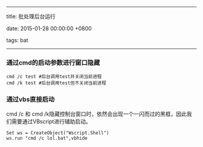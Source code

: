 
---

title: 批处理后台运行

date: 2015-01-28 00:00:00 +0800

tags: bat

---
<a name="dovtpi"></a>
### [](#dovtpi)通过cmd的启动参数进行窗口隐藏

```
cmd /c test #后台调用test并关闭当前进程
cmd /k test #后台调用test但不关闭当前进程
```

<a name="o9iayb"></a>
### [](#o9iayb)通过vbs直接启动

cmd /c 和 cmd /k隐藏控制台窗口时，依然会出现一个一闪而过的黑框，因此我们需要通过VBscript进行辅助启动。

```vbs
Set ws = CreateObject("Wscript.Shell")
ws.run "cmd /c lol.bat",vbhide
```


